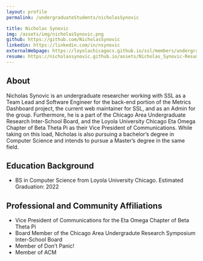 ```yaml
---
layout: profile
permalink: /undergraduateStudents/nicholasSynovic

title: Nicholas Synovic
img: /assets/img/nicholasSynovic.png
github: https://github.com/NicholasSynovic
linkedin: https://linkedin.com/in/nsynovic
externalWebpage: https://loyolachicagocs.github.io/ssl/members/undergraduate-researchers-pages/nicholassynovic.github.io/
resume: https://nicholassynovic.github.io/assets/Nicholas_Synovic-Resume.pdf
---
```


## About

Nicholas Synovic is an undergraduate researcher working with SSL as a Team Lead and Software Engineer for the back-end portion of the Metrics Dashboard project, the current web maintainer for SSL, and as an Admin for the group. Furthermore, he is a part of the Chicago Area Undergraduate Research Inter-School Board, and the Loyola University Chicago Eta Omega Chapter of Beta Theta Pi as their Vice President of Communications. While taking on this load, Nicholas is also pursuing a bachelor’s degree in Computer Science and intends to pursue a Master’s degree in the same field.

## Education Background

- BS in Computer Science from Loyola University Chicago. Estimated Graduation: 2022

## Professional and Community Affiliations

- Vice President of Communications for the Eta Omega Chapter of Beta Theta Pi
- Board Member of the Chicago Area Undergradute Research Symposium Inter-School Board
- Member of Don’t Panic!
- Member of ACM

